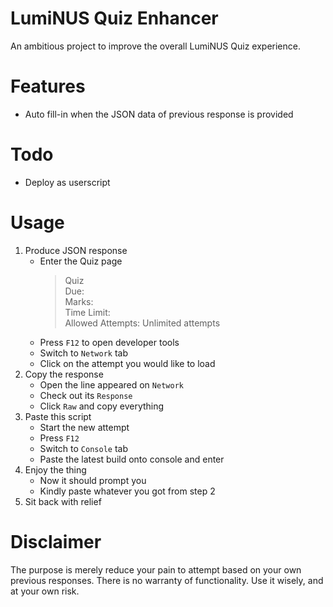 # LumiNUS Quiz Enhancer
An ambitious project to improve the overall LumiNUS Quiz experience.

# Features
  - Auto fill-in when the JSON data of previous response is provided

# Todo
  - Deploy as userscript
  
# Usage
1. Produce JSON response
    - Enter the Quiz page
        > Quiz <br/>
        Due: <br/>
        Marks: <br/>
        Time Limit: <br/>
        Allowed Attempts: Unlimited attempts
    - Press `F12` to open developer tools
    - Switch to `Network` tab
    - Click on the attempt you would like to load
2. Copy the response
    - Open the line appeared on `Network`
    - Check out its `Response`
    - Click `Raw` and copy everything
3. Paste this script
    - Start the new attempt
    - Press `F12`
    - Switch to `Console` tab
    - Paste the latest build onto console and enter
4. Enjoy the thing
    - Now it should prompt you
    - Kindly paste whatever you got from step 2
5. Sit back with relief
  
# Disclaimer
The purpose is merely reduce your pain to attempt based on your own previous responses. There is no warranty of functionality. Use it wisely, and at your own risk.